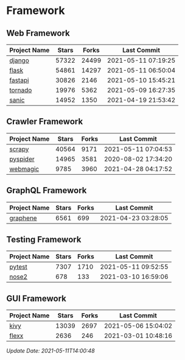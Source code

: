 # Framework

## Web Framework
| Project Name | Stars | Forks | Last Commit |
| ------------ | ----- | ----- | ----------- |
| [django](https://github.com/django/django) | 57322 | 24499 | 2021-05-11 07:19:25 |
| [flask](https://github.com/pallets/flask) | 54861 | 14297 | 2021-05-11 06:50:04 |
| [fastapi](https://github.com/tiangolo/fastapi) | 30826 | 2146 | 2021-05-10 15:45:21 |
| [tornado](https://github.com/tornadoweb/tornado) | 19976 | 5362 | 2021-05-09 16:27:35 |
| [sanic](https://github.com/sanic-org/sanic) | 14952 | 1350 | 2021-04-19 21:53:42 |

## Crawler Framework
| Project Name | Stars | Forks | Last Commit |
| ------------ | ----- | ----- | ----------- |
| [scrapy](https://github.com/scrapy/scrapy) | 40564 | 9171 | 2021-05-11 07:04:53 |
| [pyspider](https://github.com/binux/pyspider) | 14965 | 3581 | 2020-08-02 17:34:20 |
| [webmagic](https://github.com/code4craft/webmagic) | 9785 | 3960 | 2021-04-28 04:17:52 |

## GraphQL Framework
| Project Name | Stars | Forks | Last Commit |
| ------------ | ----- | ----- | ----------- |
| [graphene](https://github.com/graphql-python/graphene) | 6561 | 699 | 2021-04-23 03:28:05 |

## Testing Framework
| Project Name | Stars | Forks | Last Commit |
| ------------ | ----- | ----- | ----------- |
| [pytest](https://github.com/pytest-dev/pytest) | 7307 | 1710 | 2021-05-11 09:52:55 |
| [nose2](https://github.com/nose-devs/nose2) | 678 | 133 | 2021-03-10 16:59:06 |

## GUI Framework
| Project Name | Stars | Forks | Last Commit |
| ------------ | ----- | ----- | ----------- |
| [kivy](https://github.com/kivy/kivy) | 13039 | 2697 | 2021-05-06 15:04:02 |
| [flexx](https://github.com/flexxui/flexx) | 2636 | 246 | 2021-03-01 10:48:16 |

*Update Date: 2021-05-11T14:00:48*